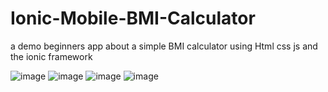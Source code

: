 # Ionic-Mobile-BMI-Calculator
a demo beginners app about a simple BMI calculator using Html css js and the ionic framework

![image](https://github.com/user-attachments/assets/043e40a1-f7dd-4286-b83d-fd5b1fb6cba6)
![image](https://github.com/user-attachments/assets/428f741a-2efb-4579-8440-d6c21feee4be)
![image](https://github.com/user-attachments/assets/9a951e9c-c652-4b84-bd4a-225ac0044dc1)
![image](https://github.com/user-attachments/assets/d6e8f859-28bd-4b99-a52d-8fa9fe8002ef)

